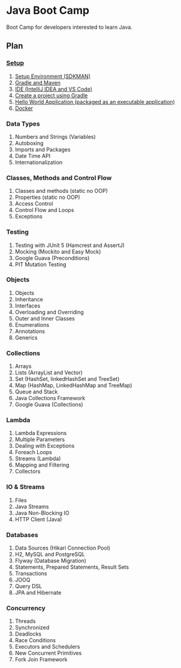 # Java Boot Camp

Boot Camp for developers interested to learn Java.

## Plan

### [Setup](setup.md)

1. [Setup Environment (SDKMAN)](setup.md#setup-environment-sdkman)
1. [Gradle and Maven](setup.md#gradle-and-maven)
1. [IDE (IntelliJ IDEA and VS Code)](setup.md#ide-intellij-idea-and-vs-code)
1. [Create a project using Gradle](setup.md#create-a-project-using-gradle)
1. [Hello World Application (packaged as an executable application)](setup.md#hello-world-application-packaged-as-an-executable-application)
1. [Docker](setup.md#docker)

### Data Types

1. Numbers and Strings (Variables)
1. Autoboxing
1. Imports and Packages
1. Date Time API
1. Internationalization

### Classes, Methods and Control Flow

1. Classes and methods (static no OOP)
1. Properties (static no OOP)
1. Access Control
1. Control Flow and Loops
1. Exceptions

### Testing

1. Testing with JUnit 5 (Hamcrest and AssertJ)
1. Mocking (Mockito and Easy Mock)
1. Google Guava (Preconditions)
1. PIT Mutation Testing

### Objects

1. Objects
1. Inheritance
1. Interfaces
1. Overloading and Overriding
1. Outer and Inner Classes
1. Enumerations
1. Annotations
1. Generics

### Collections

1. Arrays
1. Lists (ArrayList and Vector)
1. Set (HashSet, linkedHashSet and TreeSet)
1. Map (HashMap, LinkedHashMap and TreeMap)
1. Queue and Stack
1. Java Collections Framework
1. Google Guava (Collections)

### Lambda

1. Lambda Expressions
1. Multiple Parameters
1. Dealing with Exceptions
1. Foreach Loops
1. Streams (Lambda)
1. Mapping and Filtering
1. Collectors

### IO & Streams

1. Files
1. Java Streams
1. Java Non-Blocking IO
1. HTTP Client (Java)

### Databases

1. Data Sources (Hikari Connection Pool)
1. H2, MySQL and PostgreSQL
1. Flyway (Database Migration)
1. Statements, Prepared Statements, Result Sets
1. Transactions
1. JOOQ
1. Query DSL
1. JPA and Hibernate

### Concurrency

1. Threads
1. Synchronized
1. Deadlocks
1. Race Conditions
1. Executors and Schedulers
1. New Concurrent Primitives
1. Fork Join Framework
